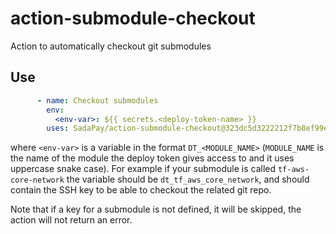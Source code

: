 # action-submodule-checkout

Action to automatically checkout git submodules

## Use

```yaml
      - name: Checkout submodules
        env:
          <env-var>: ${{ secrets.<deploy-token-name> }}
        uses: SadaPay/action-submodule-checkout@323dc5d3222212f7b8ef99e5cb883059e09cda34
```

where `<env-var>` is a variable in the format `DT_<MODULE_NAME>` (`MODULE_NAME`
is the name of the module the deploy token gives access to and it uses uppercase
snake case). For example if your submodule is called `tf-aws-core-network` the
variable should be `dt_tf_aws_core_network`, and should contain the SSH key to
be able to checkout the related git repo.

Note that if a key for a submodule is not defined, it will be skipped, the
action will not return an error.
